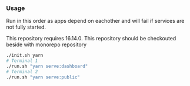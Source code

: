 
### Usage

Run in this order as apps depend on eachother and will fail if services are not fully started.

This repository requires 16.14.0.
This repository should be checkouted beside with monorepo repository

```bash
./init.sh yarn
# Terminal 1
./run.sh "yarn serve:dashboard"
# Terminal 2
./run.sh "yarn serve:public"
```